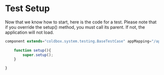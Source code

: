 # Test Setup

Now that we know how to start, here is the code for a test. Please note that if you override the setup() method, you must call its parent. If not, the application will not load.

```js
component extends="coldbox.system.testing.BaseTestCase" appMapping="/apps/MyApp"{
	
	function setup(){
		super.setup();
	}

}
```

